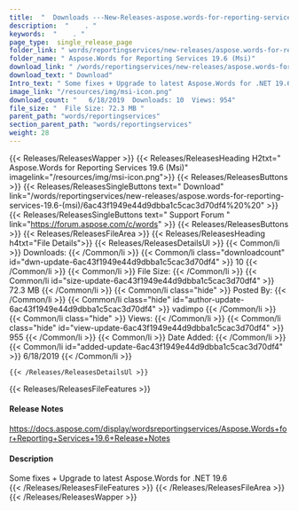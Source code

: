 ```yaml
---
title:  "  Downloads ---New-Releases-aspose.words-for-reporting-services-19.6-(msi) . " 
description:  "    . " 
keywords:  "    . " 
page_type:  single_release_page
folder_link: " words/reportingservices/new-releases/aspose.words-for-reporting-services-19.6-(msi)/"
folder_name: " Aspose.Words for Reporting Services 19.6 (Msi)"
download_link: " /words/reportingservices/new-releases/aspose.words-for-reporting-services-19.6-(msi)/6ac43f1949e44d9dbba1c5cac3d70df4"
download_text: " Download"
Intro_text: " Some fixes + Upgrade to latest Aspose.Words for .NET 19.6"
image_link: "/resources/img/msi-icon.png"
download_count: "   6/18/2019  Downloads: 10  Views: 954"
file_size: "  File Size: 72.3 MB "
parent_path: "words/reportingservices"
section_parent_path: "words/reportingservices"
weight: 28 
---
```


{{< Releases/ReleasesWapper >}}
  {{< Releases/ReleasesHeading H2txt=" Aspose.Words for Reporting Services 19.6 (Msi)" imagelink="/resources/img/msi-icon.png">}}
  {{< Releases/ReleasesButtons >}}
    {{< Releases/ReleasesSingleButtons text=" Download" link="/words/reportingservices/new-releases/aspose.words-for-reporting-services-19.6-(msi)/6ac43f1949e44d9dbba1c5cac3d70df4%20%20" >}}
    {{< Releases/ReleasesSingleButtons text=" Support Forum " link="https://forum.aspose.com/c/words" >}}
  {{< Releases/ReleasesButtons >}}
  {{< Releases/ReleasesFileArea >}}
    {{< Releases/ReleasesHeading h4txt="File Details">}}
    {{< Releases/ReleasesDetailsUl >}}
            {{< Common/li  >}} Downloads: {{< /Common/li >}} 
      {{< Common/li class="downloadcount" id="dwn-update-6ac43f1949e44d9dbba1c5cac3d70df4" >}} 10 {{< /Common/li >}} 
      {{< Common/li  >}} File Size: {{< /Common/li >}} 
      {{< Common/li id="size-update-6ac43f1949e44d9dbba1c5cac3d70df4" >}} 72.3 MB {{< /Common/li >}} 
      {{< Common/li  class="hide" >}} Posted By: {{< /Common/li >}} 
      {{< Common/li class="hide" id="author-update-6ac43f1949e44d9dbba1c5cac3d70df4" >}} vadimpo {{< /Common/li >}} 
      {{< Common/li class="hide"  >}} Views: {{< /Common/li >}} 
      {{< Common/li class="hide" id="view-update-6ac43f1949e44d9dbba1c5cac3d70df4" >}} 955 {{< /Common/li >}} 
      {{< Common/li  >}} Date Added: {{< /Common/li >}} 
      {{< Common/li id="added-update-6ac43f1949e44d9dbba1c5cac3d70df4" >}} 6/18/2019 {{< /Common/li >}} 

    {{< /Releases/ReleasesDetailsUl >}}

  {{< Releases/ReleasesFileFeatures >}}
      <h4>Release Notes</h4><div><a href="https://docs.aspose.com/display/wordsreportingservices/Aspose.Words+for+Reporting+Services+19.6+Release+Notes">https://docs.aspose.com/display/wordsreportingservices/Aspose.Words+for+Reporting+Services+19.6+Release+Notes</a></div><h4>Description</h4><div class="HTMLDescription">Some fixes + Upgrade to latest Aspose.Words for .NET 19.6</div>
  {{< /Releases/ReleasesFileFeatures >}}
 {{< /Releases/ReleasesFileArea >}}
{{< /Releases/ReleasesWapper >}}


